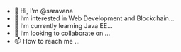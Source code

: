 - 👋 Hi, I’m @saravana
- 👀 I’m interested in Web Development and Blockchain...
- 🌱 I’m currently learning Java EE...
- 💞️ I’m looking to collaborate on ...
- 📫 How to reach me ...

<!---
saravanawork27/saravanawork27 is a ✨ special ✨ repository because its `README.md` (this file) appears on your GitHub profile.
You can click the Preview link to take a look at your changes.
--->
